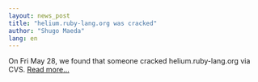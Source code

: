 ```yaml
---
layout: news_post
title: "helium.ruby-lang.org was cracked"
author: "Shugo Maeda"
lang: en
---
```


On Fri May 28, we found that someone cracked helium.ruby-lang.org via
CVS. [Read
more…](/en/news/2004/05/29/heliumruby-langorg-was-cracked/report/)

